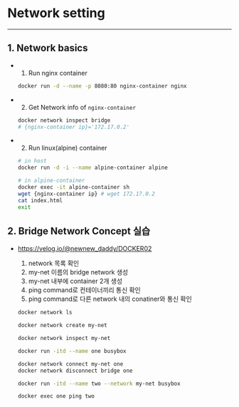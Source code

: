 # Network setting

---

## 1. Network basics

- 1. Run nginx container

  ```sh
  docker run -d --name -p 8080:80 nginx-container nginx
  ```

- 2. Get Network info of `nginx-container`

  ```sh
  docker network inspect bridge
  # {nginx-container ip}='172.17.0.2'
  ```

- 2. Run linux(alpine) container

  ```sh
  # in host
  docker run -d -i --name alpine-container alpine

  # in alpine-container
  docker exec -it alpine-container sh
  wget {nginx-container ip} # wget 172.17.0.2
  cat index.html
  exit
  ```

## 2. Bridge Network Concept 실습

- https://velog.io/@newnew_daddy/DOCKER02

  1. network 목록 확인
  2. my-net 이름의 bridge network 생성
  3. my-net 내부에 container 2개 생성
  4. ping command로 컨테이너끼리 통신 확인
  5. ping command로 다른 network 내의 conatiner와 통신 확인

  ```sh
  docker network ls

  docker network create my-net

  docker network inspect my-net

  docker run -itd --name one busybox

  docker network connect my-net one
  docker network disconnect bridge one

  docker run -itd --name two --network my-net busybox

  docker exec one ping two
  ```
